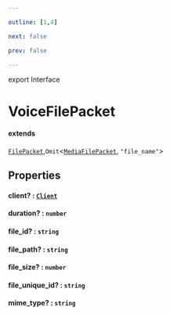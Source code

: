 ```yaml
---

outline: [1,4]

next: false

prev: false

---
```


export Interface
# VoiceFilePacket
#### extends
 [`FilePacket`](./FilePacket.md),`Omit`<[`MediaFilePacket`](./MediaFilePacket.md), `"file_name"`>

## Properties

#### client? : [`Client`](../classes/Client.md)

#### duration? : `number`

#### file_id? : `string`

#### file_path? : `string`

#### file_size? : `number`

#### file_unique_id? : `string`

#### mime_type? : `string`
